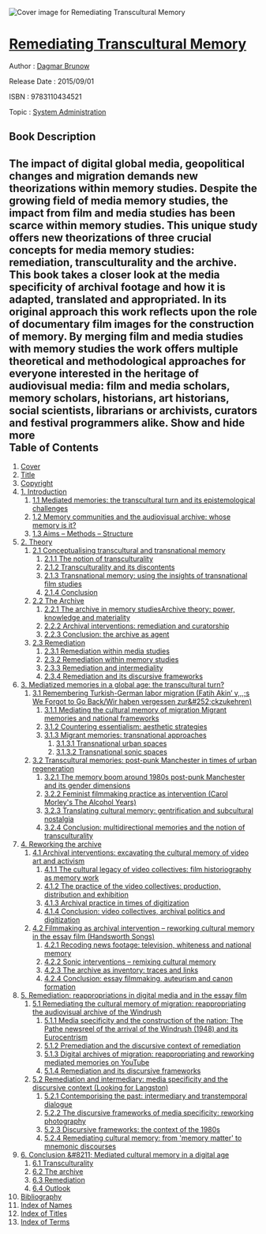 ![Cover image for Remediating Transcultural Memory](https://imgdetail.ebookreading.net/cover/cover/system_admin/EB9783110434521.jpg)

[Remediating Transcultural Memory](https://ebookreading.net/view/book/Remediating+Transcultural+Memory-EB9783110434521_1.html "Remediating Transcultural Memory")
====================================================================================================================

Author : [Dagmar Brunow](https://ebookreading.net/search/author/Dagmar+Brunow)

Release Date : 2015/09/01

ISBN : 9783110434521

Topic : [System Administration](https://ebookreading.net/search/category/system-administration)

Book Description
-----------------

 The impact of digital global media, geopolitical changes and migration demands new theorizations within memory studies. Despite the growing field of media memory studies, the impact from film and media studies has been scarce within memory studies. This unique study offers new theorizations of three crucial concepts for media memory studies: remediation, transculturality and the archive. This book takes a closer look at the media specificity of archival footage and how it is adapted, translated and appropriated. In its original approach this work reflects upon the role of documentary film images for the construction of memory. By merging film and media studies with memory studies the work offers multiple theoretical and methodological approaches for everyone interested in the heritage of audiovisual media: film and media scholars, memory scholars, historians, art historians, social scientists, librarians or archivists, curators and festival programmers alike.        Show and hide more                
Table of Contents
-----------------

1. [Cover](https://ebookreading.net/view/book/Remediating+Transcultural+Memory-EB9783110434521_1.html)
1. [Title](https://ebookreading.net/view/book/Remediating+Transcultural+Memory-EB9783110434521_4.html)
1. [Copyright](https://ebookreading.net/view/book/Remediating+Transcultural+Memory-EB9783110434521_5.html)
1. [1. Introduction](https://ebookreading.net/view/book/Remediating+Transcultural+Memory-EB9783110434521_8.html)
    1. [1.1 Mediated memories: the transcultural turn and its epistemological challenges](https://ebookreading.net/view/book/Remediating+Transcultural+Memory-EB9783110434521_8.html#sec1.1)
    1. [1.2 Memory communities and the audiovisual archive: whose memory is it?](https://ebookreading.net/view/book/Remediating+Transcultural+Memory-EB9783110434521_8.html#sec1.2)
    1. [1.3 Aims – Methods – Structure](https://ebookreading.net/view/book/Remediating+Transcultural+Memory-EB9783110434521_8.html#sec1.3)
1. [2. Theory](https://ebookreading.net/view/book/Remediating+Transcultural+Memory-EB9783110434521_9.html#sec2)
    1. [2.1 Conceptualising transcultural and transnational memory](https://ebookreading.net/view/book/Remediating+Transcultural+Memory-EB9783110434521_9.html#sec2.1)
        1. [2.1.1 The notion of transculturality](https://ebookreading.net/view/book/Remediating+Transcultural+Memory-EB9783110434521_9.html#sec2.1.1)
        1. [2.1.2 Transculturality and its discontents](https://ebookreading.net/view/book/Remediating+Transcultural+Memory-EB9783110434521_9.html#sec2.1.2)
        1. [2.1.3 Transnational memory: using the insights of transnational film studies](https://ebookreading.net/view/book/Remediating+Transcultural+Memory-EB9783110434521_9.html#sec2.1.3)
        1. [2.1.4 Conclusion	](https://ebookreading.net/view/book/Remediating+Transcultural+Memory-EB9783110434521_9.html#sec2.1.4)
    1. [2.2 The Archive](https://ebookreading.net/view/book/Remediating+Transcultural+Memory-EB9783110434521_9.html#sec2.2)
        1. [2.2.1 The archive in memory studiesArchive theory: power, knowledge and materiality](https://ebookreading.net/view/book/Remediating+Transcultural+Memory-EB9783110434521_9.html#sec2.2.1)
        1. [2.2.2 Archival interventions: remediation and curatorship](https://ebookreading.net/view/book/Remediating+Transcultural+Memory-EB9783110434521_9.html#sec2.2.2)
        1. [2.2.3 Conclusion: the archive as agent](https://ebookreading.net/view/book/Remediating+Transcultural+Memory-EB9783110434521_9.html#sec2.2.3)
    1. [2.3 Remediation](https://ebookreading.net/view/book/Remediating+Transcultural+Memory-EB9783110434521_9.html#sec2.3)
        1. [2.3.1 Remediation within media studies](https://ebookreading.net/view/book/Remediating+Transcultural+Memory-EB9783110434521_9.html#sec2.3.1)
        1. [2.3.2 Remediation within memory studies](https://ebookreading.net/view/book/Remediating+Transcultural+Memory-EB9783110434521_9.html#sec2.3.2)
        1. [2.3.3 Remediation and intermediality](https://ebookreading.net/view/book/Remediating+Transcultural+Memory-EB9783110434521_9.html#sec2.3.3)
        1. [2.3.4 Remediation and its discursive frameworks](https://ebookreading.net/view/book/Remediating+Transcultural+Memory-EB9783110434521_9.html#sec2.3.4)
1. [3. Mediatized memories in a global age: the transcultural turn?](https://ebookreading.net/view/book/Remediating+Transcultural+Memory-EB9783110434521_10.html#sec3)
    1. [3.1 Remembering Turkish-German labor migration (Fatih Akin’ v,,,;s We Forgot to Go Back/Wir haben vergessen zur&amp;#252;ckzukehren)](https://ebookreading.net/view/book/Remediating+Transcultural+Memory-EB9783110434521_10.html#sec3.1)
        1. [3.1.1 Mediating the cultural memory of migration	Migrant memories and national frameworks](https://ebookreading.net/view/book/Remediating+Transcultural+Memory-EB9783110434521_10.html#sec3.1.1)
        1. [3.1.2 Countering essentialism: aesthetic strategies](https://ebookreading.net/view/book/Remediating+Transcultural+Memory-EB9783110434521_10.html#sec3.1.2)
        1. [3.1.3 Migrant memories: transnational approaches](https://ebookreading.net/view/book/Remediating+Transcultural+Memory-EB9783110434521_10.html#sec3.1.3)
            1. [3.1.3.1 Transnational urban spaces](https://ebookreading.net/view/book/Remediating+Transcultural+Memory-EB9783110434521_10.html#sec3.1.3.1)
            1. [3.1.3.2 Transnational sonic spaces](https://ebookreading.net/view/book/Remediating+Transcultural+Memory-EB9783110434521_10.html#sec3.1.3.2)
    1. [3.2 Transcultural memories: post-punk Manchester in times of urban regeneration](https://ebookreading.net/view/book/Remediating+Transcultural+Memory-EB9783110434521_10.html#sec3.2)
        1. [3.2.1 The memory boom around 1980s post-punk Manchester and its gender dimensions](https://ebookreading.net/view/book/Remediating+Transcultural+Memory-EB9783110434521_10.html#sec3.2.1)
        1. [3.2.2 Feminist filmmaking practice as intervention (Carol Morley&#39;s The Alcohol Years)](https://ebookreading.net/view/book/Remediating+Transcultural+Memory-EB9783110434521_11.html#sec3.2.2)
        1. [3.2.3 Translating cultural memory: gentrification and subcultural nostalgia](https://ebookreading.net/view/book/Remediating+Transcultural+Memory-EB9783110434521_11.html#sec3.2.3)
        1. [3.2.4 Conclusion: multidirectional memories and the notion of transculturality](https://ebookreading.net/view/book/Remediating+Transcultural+Memory-EB9783110434521_11.html#sec3.2.4)
1. [4. Reworking the archive](https://ebookreading.net/view/book/Remediating+Transcultural+Memory-EB9783110434521_12.html#sec4)
    1. [4.1 Archival interventions: excavating the cultural memory of video art and activism](https://ebookreading.net/view/book/Remediating+Transcultural+Memory-EB9783110434521_12.html#sec4.1)
        1. [4.1.1 The cultural legacy of video collectives: film historiography as memory work](https://ebookreading.net/view/book/Remediating+Transcultural+Memory-EB9783110434521_12.html#sec4.1.1)
        1. [4.1.2 The practice of the video collectives: production, distribution and exhibition](https://ebookreading.net/view/book/Remediating+Transcultural+Memory-EB9783110434521_12.html#sec4.1.2)
        1. [4.1.3 Archival practice in times of digitization](https://ebookreading.net/view/book/Remediating+Transcultural+Memory-EB9783110434521_12.html#sec4.1.3)
        1. [4.1.4 Conclusion: video collectives, archival politics and digitization](https://ebookreading.net/view/book/Remediating+Transcultural+Memory-EB9783110434521_12.html#sec4.1.4)
    1. [4.2 Filmmaking as archival intervention – reworking cultural memory in the essay film (Handsworth Songs)](https://ebookreading.net/view/book/Remediating+Transcultural+Memory-EB9783110434521_12.html#sec4.2)
        1. [4.2.1 Recoding news footage: television, whiteness and national memory](https://ebookreading.net/view/book/Remediating+Transcultural+Memory-EB9783110434521_13.html#sec4.2.1)
        1. [4.2.2 Sonic interventions – remixing cultural memory](https://ebookreading.net/view/book/Remediating+Transcultural+Memory-EB9783110434521_13.html#sec4.2.2)
        1. [4.2.3 The archive as inventory: traces and links](https://ebookreading.net/view/book/Remediating+Transcultural+Memory-EB9783110434521_13.html#sec4.2.3)
        1. [4.2.4 Conclusion: essay filmmaking, auteurism and canon formation](https://ebookreading.net/view/book/Remediating+Transcultural+Memory-EB9783110434521_13.html#sec4.2.4)
1. [5. Remediation: reappropriations in digital media and in the essay film](https://ebookreading.net/view/book/Remediating+Transcultural+Memory-EB9783110434521_14.html#sec5)
    1. [5.1 Remediating the cultural memory of migration: reappropriating the audiovisual archive of the Windrush](https://ebookreading.net/view/book/Remediating+Transcultural+Memory-EB9783110434521_14.html#sec5.1)
        1. [5.1.1 Media specificity and the construction of the nation: The Pathe newsreel of the arrival of the Windrush (1948) and its Eurocentrism](https://ebookreading.net/view/book/Remediating+Transcultural+Memory-EB9783110434521_14.html#sec5.1.1)
        1. [5.1.2 Premediation and the discursive context of remediation](https://ebookreading.net/view/book/Remediating+Transcultural+Memory-EB9783110434521_14.html#sec5.1.2)
        1. [5.1.3 Digital archives of migration: reappropriating and reworking mediated memories on YouTube](https://ebookreading.net/view/book/Remediating+Transcultural+Memory-EB9783110434521_14.html#sec5.1.3)
        1. [5.1.4 Remediation and its discursive frameworks](https://ebookreading.net/view/book/Remediating+Transcultural+Memory-EB9783110434521_14.html#sec5.1.4)
    1. [5.2 Remediation and intermediary: media specificity and the discursive context (Looking for Langston)](https://ebookreading.net/view/book/Remediating+Transcultural+Memory-EB9783110434521_14.html#sec5.2)
        1. [5.2.1 Contemporising the past: intermediary and transtemporal dialogue](https://ebookreading.net/view/book/Remediating+Transcultural+Memory-EB9783110434521_14.html#sec5.2.1)
        1. [5.2.2 The discursive frameworks of media specificity: reworking photography](https://ebookreading.net/view/book/Remediating+Transcultural+Memory-EB9783110434521_15.html#sec5.2.2)
        1. [5.2.3 Discursive frameworks: the context of the 1980s](https://ebookreading.net/view/book/Remediating+Transcultural+Memory-EB9783110434521_15.html#sec5.2.3)
        1. [5.2.4 Remediating cultural memory: from &#39;memory matter&#39; to mnemonic discourses](https://ebookreading.net/view/book/Remediating+Transcultural+Memory-EB9783110434521_15.html#sec5.2.4)
1. [6. Conclusion &amp;#8211; Mediated cultural memory in a digital age](https://ebookreading.net/view/book/Remediating+Transcultural+Memory-EB9783110434521_16.html#sec6)
    1. [6.1 Transculturality](https://ebookreading.net/view/book/Remediating+Transcultural+Memory-EB9783110434521_16.html#sec6.1)
    1. [6.2 The archive](https://ebookreading.net/view/book/Remediating+Transcultural+Memory-EB9783110434521_16.html#sec6.2)
    1. [6.3 Remediation](https://ebookreading.net/view/book/Remediating+Transcultural+Memory-EB9783110434521_16.html#sec6.3)
    1. [6.4 Outlook](https://ebookreading.net/view/book/Remediating+Transcultural+Memory-EB9783110434521_16.html#sec6.4)
1. [Bibliography](https://ebookreading.net/view/book/Remediating+Transcultural+Memory-EB9783110434521_17.html)
1. [Index of Names](https://ebookreading.net/view/book/Remediating+Transcultural+Memory-EB9783110434521_19.html)
1. [Index of Titles](https://ebookreading.net/view/book/Remediating+Transcultural+Memory-EB9783110434521_21.html)
1. [Index of Terms](https://ebookreading.net/view/book/Remediating+Transcultural+Memory-EB9783110434521_20.html)
